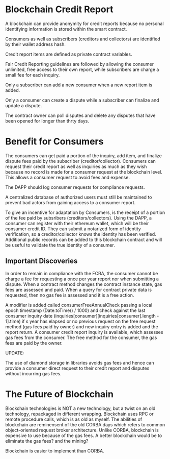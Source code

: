 # Blockchain Credit Report
A blockchain can provide anonymity for credit reports because no personal identifying information is stored within the smart contract.

Consumers as well as subscribers (creditors and collectors) are identified by their wallet address hash.

Credit report items are defined as private contract variables.

Fair Credit Reporting guidelines are followed by allowing the consumer unlimited, free access to their own report, while subscribers are charge a small fee for each inquiry.

Only a subscriber can add a new consumer when a new report item is added.

Only a consumer can create a dispute while a subscriber can finalize and update a dispute. 

The contract owner can poll disputes and delete any disputes that have been opened for longer than thrty days.

# Benefit for Consumers
The consumers can get paid a portion of the inquiry, add item, and finalize dispute fees paid by the subscriber (creditor/collector). Consumers can request their credit report as well as inquiries as much as they wish because no record is made for a consumer request at the blockchain level. This allows a consumer request to avoid fees and expense.

The DAPP should log consumer requests for compliance requests.

A centralized database of authorized users must still be maintained to prevent bad actors from gaining access to a consumer report.

To give an incentive for adaptation by Consumers, is the receipt of a portion of the fee paid by subsribers (creditors/collectors). Using the DAPP, a consumer can register with their ethereum wallet, which will be their consumer credit ID. They can submit a notarized form of identity verification, so a creditor/collector knows the identity has been verified. Additional public records can be added to this blockchain contract and will be useful to validate the true identity of a consumer.

## Important Discoveries
In order to remain in compliance with the FCRA, the consumer cannot be charge a fee for requesting a once per year report nor when submitting a dispute. When a contract method changes the contract instance state, gas fees are assessed and paid. When a query for contract private data is requested, then no gas fee is assessed and it is a free action.

A modifier is added called consumerFreeAnnualCheck passing a local epoch timestamp (Date.toTime() / 1000) and check against the last consumer inquiry date (inquiries[consumer][inquiries[consumer].length - 1].time) if s year has elapsed or no previous request on the free request method (gas fees paid by owner) and new inquiry entry is added and the report return. A consumer credit report inquiry is available, which assesses gas fees from the consumer. The free method for the consumer, the gas fees are paid by the owner.

UPDATE:

The use of diamond storage in libraries avoids gas fees and hence can provide a consumer direct request to their credit report and disputes without incurring gas fees.

# The Future of Blockchain
Blockchain technologies is NOT a new technology, but a twist on an old technology, repackaged in different wrapping. Blockchain uses RPC or remote procedure calls, which is as old as myself. The abilities of blockchain are reminensent of the old CORBA days which refers to common object-oriented request broker architecture. Unlike CORBA, blockchain is expensive to use because of the gas fees. A better blockchain would be to eliminate the gas fees? and the mining?

Blockchain is easier to implement than CORBA.